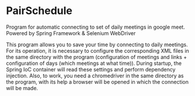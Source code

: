 # PairSchedule
Program for automatic connecting to set of daily meetings in google meet. Powered by Spring Framework & Selenium WebDriver

This program allows you to save your time by connecting to daily meetings. For its operation, it is necessary to configure the corresponding XML files 
in the same directory with the program (configuration of meetings and links + configuration of days (which meetings at what time)). 
During startup, the Spring IoC container will read these settings and perform dependency injection. Also, to work, you need a chromedriver
in the same directory as the program, with its help a browser will be opened in which the connection will be made.
